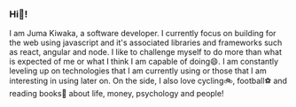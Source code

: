 ### Hi👋! 
I am Juma Kiwaka, a software developer. I currently focus on building for the web using javascript and it's associated libraries and frameworks such as react, angular and node. I like to challenge myself to do more than what is expected of me or what I think I am capable of doing😄. I am constantly leveling up on technologies that I am currently using or those that I am interesting in using later on. On the side, I also love cycling:bike:, football:soccer: and reading books:book: about life, money, psychology and people!

<!--
**jumakiwaka/jumakiwaka** is a ✨ _special_ ✨ repository because its `README.md` (this file) appears on your GitHub profile.

Here are some ideas to get you started:

- 🔭 I’m currently working on ...
- 🌱 I’m currently learning ...
- 👯 I’m looking to collaborate on ...
- 🤔 I’m looking for help with ...
- 💬 Ask me about ...
- 📫 How to reach me: ...
- 😄 Pronouns: ...
- ⚡ Fun fact: ...
-->
